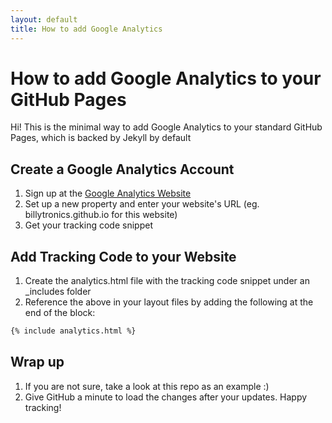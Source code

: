 ```yaml
---
layout: default
title: How to add Google Analytics
---
```


# How to add Google Analytics to your GitHub Pages

Hi! This is the minimal way to add Google Analytics to your standard GitHub Pages, which is backed by Jekyll by default

## Create a Google Analytics Account

1. Sign up at the [Google Analytics Website](https://analytics.google.com/)
2. Set up a new property and enter your website's URL (eg. billytronics.github.io for this website)
3. Get your tracking code snippet

## Add Tracking Code to your Website

1. Create the analytics.html file with the tracking code snippet under an _includes folder
2. Reference the above in your layout files by adding the following at the end of the <head> block:
``` html
{% include analytics.html %}
```

## Wrap up

1. If you are not sure, take a look at this repo as an example :)
2. Give GitHub a minute to load the changes after your updates. Happy tracking!
